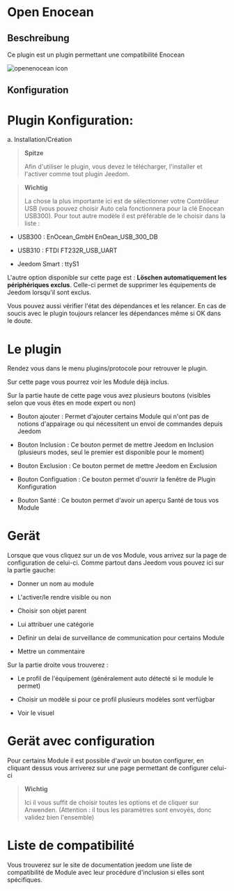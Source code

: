 Open Enocean 
============

Beschreibung 
-----------

Ce plugin est un plugin permettant une compatibilité Enocean

![openenocean icon](../images/openenocean_icon.png)

Konfiguration 
-------------

Plugin Konfiguration: 
========================

a.  Installation/Création

> **Spitze**
>
> Afin d'utiliser le plugin, vous devez le télécharger, l'installer et
> l'activer comme tout plugin Jeedom.

> **Wichtig**
>
> La chose la plus importante ici est de sélectionner votre Contrôlleur
> USB (vous pouvez choisir Auto cela fonctionnera pour la clé Enocean
> USB300). Pour tout autre modèle il est préférable de le choisir dans
> la liste :

-   USB300 : EnOcean\_GmbH EnOean\_USB\_300\_DB

-   USB310 : FTDI FT232R\_USB\_UART

-   Jeedom Smart : ttyS1

L'autre option disponible sur cette page est : **Löschen
automatiquement les périphériques exclus**. Celle-ci permet de supprimer
les équipements de Jeedom lorsqu'il sont exclus.

Vous pouvez aussi vérifier l'état des dépendances et les relancer. En
cas de soucis avec le plugin toujours relancer les dépendances même si
OK dans le doute.

Le plugin 
=========

Rendez vous dans le menu plugins/protocole pour retrouver le plugin.

Sur cette page vous pourrez voir les Module déjà inclus.

Sur la partie haute de cette page vous avez plusieurs boutons (visibles
selon que vous êtes en mode expert ou non)

-   Bouton ajouter : Permet d'ajouter certains Module qui n'ont pas de
    notions d'appairage ou qui nécessitent un envoi de commandes depuis
    Jeedom

-   Bouton Inclusion : Ce bouton permet de mettre Jeedom en Inclusion
    (plusieurs modes, seul le premier est disponible pour le moment)

-   Bouton Exclusion : Ce bouton permet de mettre Jeedom en Exclusion

-   Bouton Configuation : Ce bouton permet d'ouvrir la fenêtre de
    Plugin Konfiguration

-   Bouton Santé : Ce bouton permet d'avoir un aperçu Santé de tous vos
    Module

Gerät 
==========

Lorsque que vous cliquez sur un de vos Module, vous arrivez sur la page
de configuration de celui-ci. Comme partout dans Jeedom vous pouvez ici
sur la partie gauche:

-   Donner un nom au module

-   L'activer/le rendre visible ou non

-   Choisir son objet parent

-   Lui attribuer une catégorie

-   Definir un delai de surveillance de communication pour certains
    Module

-   Mettre un commentaire

Sur la partie droite vous trouverez :

-   Le profil de l'équipement (généralement auto détecté si le module
    le permet)

-   Choisir un modèle si pour ce profil plusieurs modèles sont
    verfügbar

-   Voir le visuel

Gerät avec configuration 
=============================

Pour certains Module il est possible d'avoir un bouton configurer, en
cliquant dessus vous arriverez sur une page permettant de configurer
celui-ci

> **Wichtig**
>
> Ici il vous suffit de choisir toutes les options et de cliquer sur
> Anwenden. (Attention : il tous les paramètres sont envoyés, donc
> validez bien l'ensemble)

Liste de compatibilité 
======================

Vous trouverez sur le site de documentation jeedom une liste de
compatibilité de Module avec leur procédure d'inclusion si elles sont
spécifiques.
